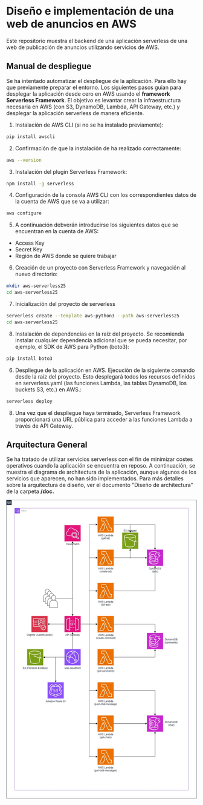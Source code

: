 # Diseño e implementación de una web de anuncios en AWS

Este repositorio muestra el backend de una aplicación serverless de una web de publicación de anuncios utilizando servicios de AWS.

## Manual de despliegue

Se ha intentado automatizar el despliegue de la aplicación. Para ello hay que previamente preparar el entorno. Los siguientes pasos guian para desplegar la aplicación desde cero en AWS usando el <strong>framework Serverless Framework</strong>. El objetivo es levantar crear la infraestructura necesaria en AWS (con S3, DynamoDB, Lambda, API Gateway, etc.) y desplegar la aplicación serverless de manera eficiente.
1) Instalación de AWS CLI (si no se ha instalado previamente):
```bash
pip install awscli
```

2) Confirmación de que la instalación de ha realizado correctamente:
```bash
aws --version
```

3) Instalación del plugin Serverless Framework:
```bash
npm install -g serverless
```

4) Configuración de la consola AWS CLI con los correspondientes datos de la cuenta de AWS que se va a utilizar:
```bash
aws configure
```

5) A continuación debverán introducirse los siguientes datos que se encuentran en la cuenta de AWS:
- Access Key
- Secret Key
- Región de AWS donde se quiere trabajar

6) Creación de un proyecto con Serverless Framework y navegación al nuevo directorio:
```bash
mkdir aws-serverless25
cd aws-serverless25
```

7) Inicialización del proyecto de serverless
```bash
serverless create --template aws-python3 --path aws-serverless25
cd aws-serverless25
```

8) Instalación de dependencias en la raíz del proyecto. Se recomienda instalar cualquier dependencia adicional que se pueda necesitar, por ejemplo, el SDK de AWS para Python (boto3):
```bash
pip install boto3
```

6) Despliegue de la aplicación en AWS. Ejecución de la siguiente comando desde la raíz del proyecto. Esto desplegará todos los recursos definidos en serverless.yaml (las funciones Lambda, las tablas DynamoDB, los buckets S3, etc.) en AWS.:
```bash
serverless deploy
```
8) Una vez que el despliegue haya terminado, Serverless Framework proporcionará una URL pública para acceder a las funciones Lambda a través de API Gateway.
   
## Arquitectura General
Se ha tratado de utilizar servicios serverless con el fin de minimizar costes operativos cuando la aplicación se encuentra en reposo. A continuación, se muestra el diagrama de architectura de la aplicación, aunque algunos de los servicios que aparecen, no han sido implementados. Para más detalles sobre la arquitectura de diseño, ver el documento "Diseño de architectura" de la carpeta <strong>/doc<strong>.

![Architecture diagram](images/aws-serverless-arch.jpg)
